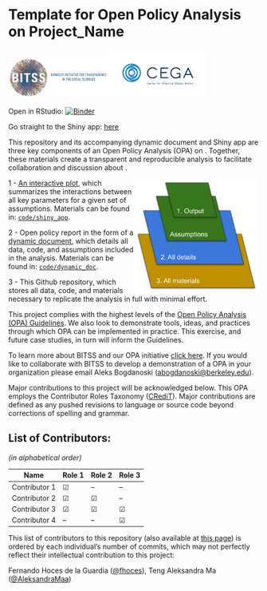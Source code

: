 
# Template for Open Policy Analysis on Project\_Name

<img width="200" src="./code/images/BITSS_logo_horizontal.png"><img width="200" src="./code/images/CEGA_logo.png">
<br>

Open in RStudio:
[![Binder](http://mybinder.org/badge_logo.svg)](https://mybinder.org/v2/gh/BITSS-OPA/opa-template/master?urlpath=rstudio)

Go straight to the Shiny app:
[here](https://fhoces.shinyapps.io/shiny_app_test/)

This repository and its accompanying dynamic document and Shiny app are
three key components of an Open Policy Analysis (OPA) on <INSERT TOPIC>.
Together, these materials create a transparent and reproducible analysis
to facilitate collaboration and discussion about <INSERT TOPIC>.

<img align="right" width="50%" src="./code/images/OPA_layers2.svg">

1 - [An interactive plot](https://fhoces.shinyapps.io/shiny_app_test/),
which summarizes the interactions between all key parameters for a given
set of assumptions. Materials can be found in:
[`code/shiny_app`](https://github.com/BITSS-OPA/opa-template/tree/main/code/shiny_app).

2 - Open policy report in the form of a [dynamic
document](https://bitss-opa.github.io/opa-template/), which details all
data, code, and assumptions included in the analysis. Materials can be
found in:
[`code/dynamic_doc`](https://github.com/BITSS-OPA/opa-template/tree/master/code/00_template.Rmd).

3 - This Github repository, which stores all data, code, and materials
necessary to replicate the analysis in full with minimal effort.

This project complies with the highest levels of the [Open Policy
Analysis (OPA)
Guidelines](https://www.bitss.org/opa/community-standards/). We also
look to demonstrate tools, ideas, and practices through which OPA can be
implemented in practice. This exercise, and future case studies, in turn
will inform the Guidelines.

To learn more about BITSS and our OPA initiative [click
here](https://www.bitss.org/opa/). If you would like to collaborate with
BITSS to develop a demonstration of a OPA in your organization please
email Aleks Bogdanoski (<abogdanoski@berkeley.edu>).

Major contributions to this project will be acknowledged below. This OPA
employs the Contributor Roles Taxonomy
([CRediT](https://casrai.org/credit/)). Major contributions are defined
as any pushed revisions to language or source code beyond corrections of
spelling and grammar.

## List of Contributors:

*(in alphabetical order)*

| Name          | Role 1 | Role 2 | Role 3 |
| ------------- | ------ | ------ | ------ |
| Contributor 1 | ☑      | –      | –      |
| Contributor 2 | ☑      | ☑      | –      |
| Contributor 3 | ☑      | ☑      | ☑      |
| Contributor 4 | –      | –      | ☑      |

This list of contributors to this repository (also available at [this
page](https://github.com/BITSS-OPA/opa-template/graphs/contributors)) is
ordered by each individual’s number of commits, which may not perfectly
reflect their intellectual contribution to this project:

Fernando Hoces de la Guardia ([@fhoces](https://github.com/fhoces)),
Teng Aleksandra Ma ([@AleksandraMaa](https://github.com/AleksandraMaa))
